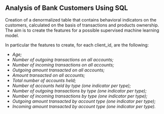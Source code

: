 ## Analysis of Bank Customers Using SQL

Creation of a denormalized table that contains behavioral indicators on the customers, calculated on the basis of transactions and products ownership. The aim is to create the features for a possible supervised machine learning model.

In particular the features to create, for each client_id, are the following:
* _Age;_
* _Number of outgoing transactions on all accounts;_
* _Number of incoming transactions on all accounts;_
* _Outgoing amount transacted on all accounts;_
* _Amount transacted on all accounts;_
* _Total number of accounts held;_
* _Number of accounts held by type (one indicator per type);_
* _Number of outgoing transactions by type (one indicator per type);_
* _Number of incoming transactions by type (one indicator per type);_
* _Outgoing amount transacted by account type (one indicator per type);_
* _Incoming amount transacted by account type (one indicator per type)._
